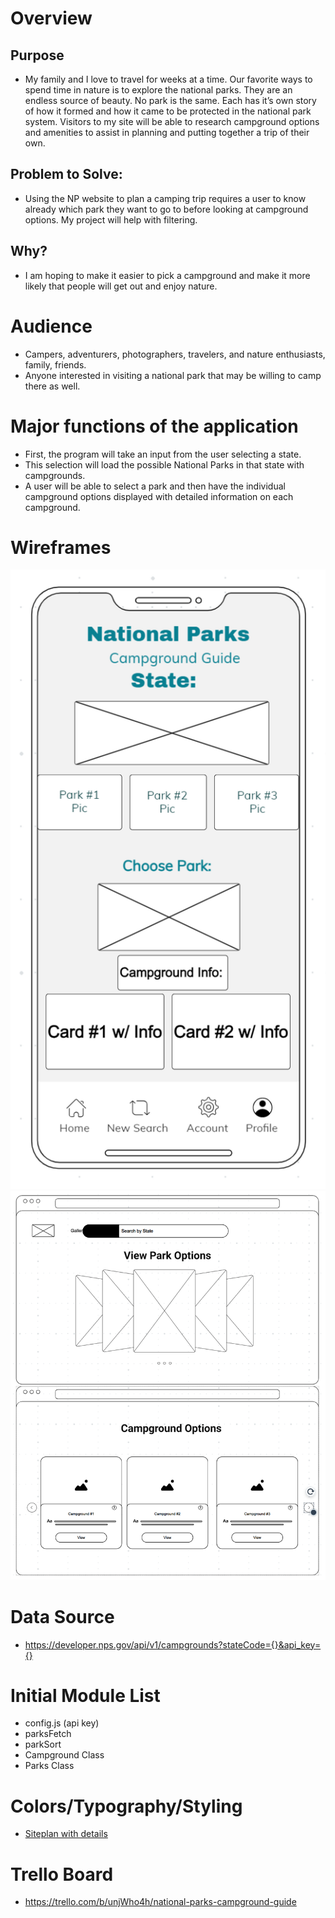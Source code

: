 # Overview
## Purpose
- My family and I love to travel for weeks at a time. Our favorite ways to spend time in nature is to explore the national parks. They are an endless source of beauty. No park is the same. Each has it’s own story of how it formed and how it came to be protected in the national park system. Visitors to my site will be able to research campground options and amenities to assist in planning and putting together a trip of their own.
## Problem to Solve:
- Using the NP website to plan a camping trip requires a user to know already which park they want to go to before looking at campground options. My project will help with filtering. 

## Why?
- I am hoping to make it easier to pick a campground and make it more likely that people will get out and enjoy nature.

# Audience
- Campers, adventurers, photographers, travelers, and nature enthusiasts, family, friends.
- Anyone interested in visiting a national park that may be willing to camp there as well.

# Major functions of the application
- First, the program will take an input from the user selecting a state.
- This selection will load the possible National Parks in that state with campgrounds. 
- A user will be able to select a park and then have the individual campground options displayed with detailed information on each campground.

# Wireframes
![Mobile View](/images/mobile-wireframe.png)
![Desktop View](/images/desktop.png)

# Data Source
- https://developer.nps.gov/api/v1/campgrounds?stateCode={}&api_key={}
# Initial Module List
- config.js (api key)
- parksFetch
- parkSort
- Campground Class
- Parks Class

# Colors/Typography/Styling
- [Siteplan with details](https://github.com/lenorastevens/National-Parks-Campground-Guide/blob/main/npSiteplan.html)

# Trello Board
- https://trello.com/b/unjWho4h/national-parks-campground-guide
